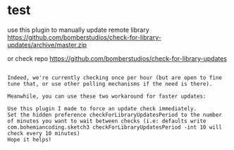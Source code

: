 # test
use this plugin to manually update remote library <https://github.com/bomberstudios/check-for-library-updates/archive/master.zip>

or check repo <https://github.com/bomberstudios/check-for-library-updates>

```

Indeed, we're currently checking once per hour (but are open to fine tune that, or use other polling mechanisms if the need is there).

Meanwhile, you can use these two workaround for faster updates:

Use this plugin I made to force an update check immediately.
Set the hidden preference checkForLibraryUpdatesPeriod to the number of minutes you want to wait between checks (i.e: defaults write com.bohemiancoding.sketch3 checkForLibraryUpdatesPeriod -int 10 will check every 10 minutes)
Hope it helps!

```
